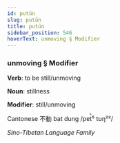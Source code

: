 ```yaml
---
id: putün
slug: putün
title: putün
sidebar_position: 546
hoverText: unmoving § Modifier
---
```


### unmoving § Modifier

**Verb**: to be still/unmoving

**Noun**: stillness

**Modifier**: still/unmoving

Cantonese 不動 bat dung /pɐt̚⁵ tʊŋ²²/

*Sino-Tibetan Language Family*